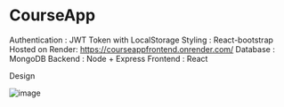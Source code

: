 # CourseApp

Authentication : JWT Token with LocalStorage
Styling : React-bootstrap
Hosted on Render: https://courseappfrontend.onrender.com/
Database : MongoDB
Backend : Node + Express
Frontend : React

Design


![image](https://github.com/shreeup/CourseApp/assets/16798480/1a5c599f-7e2c-4ff6-8ce8-5cef965d0063)
